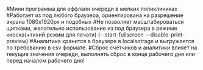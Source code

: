 #Мини программа для оффлайн очереди в мелких поликлиниках
#Работает из под любого браузера, ориентирована на разрешение экрана 1080х1920px и подобных
#Не позволяет масштабироваться щипками, желательно использование из под браузера в режиме киоска(+тихий режим для печати) (--start-fullscreen —disable-print-preview)
#Аналитика хранится в браузере в localsotrage и выгружается по требованию в csv формате.
#Сброс счётчиков и аналитики влияет на текущие значения очереди, выполнять сброс в конце рабочего дня или перед началом рабочего дня!